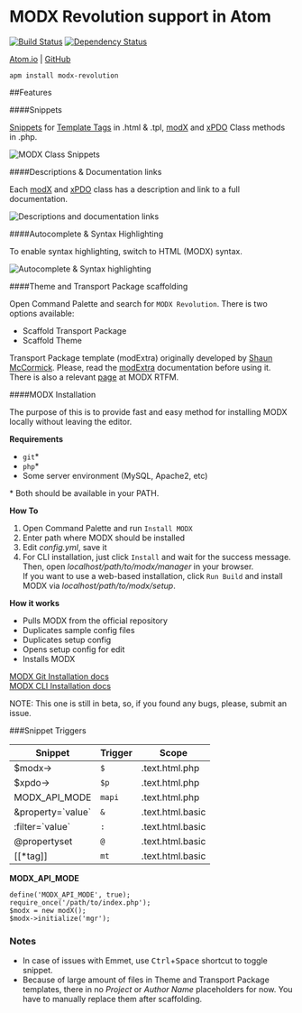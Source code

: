 # MODX Revolution support in Atom

[![Build Status](https://travis-ci.org/benjamindean/atom-modx-revolution.svg?branch=master)](https://travis-ci.org/benjamindean/atom-modx-revolution)
[![Dependency Status](https://david-dm.org/benjamindean/atom-modx-revolution.svg)](https://david-dm.org/benjamindean/atom-modx-revolution)

[Atom.io](https://atom.io/packages/modx-revolution)  | [GitHub](https://github.com/benjamindean/atom-modx-revolution)

`apm install modx-revolution`

##Features

####Snippets

[Snippets](https://atom.io/packages/snippets) for [Template Tags](http://rtfm.modx.com/revolution/2.x/making-sites-with-modx/commonly-used-template-tags) in .html & .tpl, [modX](http://rtfm.modx.com/revolution/2.x/developing-in-modx/other-development-resources/class-reference/modx) and [xPDO](http://rtfm.modx.com/xpdo/1.x/class-reference/xpdo) Class methods in .php.

![MODX Class Snippets](https://cloud.githubusercontent.com/assets/5139993/8494629/3ec80d06-216f-11e5-8d22-581ac4c1b554.gif)

####Descriptions & Documentation links

Each [modX](http://rtfm.modx.com/revolution/2.x/developing-in-modx/other-development-resources/class-reference/modx) and [xPDO](http://rtfm.modx.com/xpdo/1.x/class-reference/xpdo) class has a description and link to a full documentation.

![Descriptions and documentation links](https://cloud.githubusercontent.com/assets/5139993/8544719/796dc556-24b0-11e5-971d-937f649fd0b5.png)

####Autocomplete & Syntax Highlighting

To enable syntax highlighting, switch to HTML (MODX) syntax.

![Autocomplete & Syntax highlighting](https://cloud.githubusercontent.com/assets/5139993/8555633/fed13fc2-24f9-11e5-9ce2-edbf14fdbcee.png)

####Theme and Transport Package scaffolding

Open Command Palette and search for `MODX Revolution`. There is two options available:

* Scaffold Transport Package
* Scaffold Theme

Transport Package template (modExtra) originally developed by [Shaun McCormick](https://github.com/splittingred).
Please, read the [modExtra](https://github.com/splittingred/modExtra) documentation before using it. There is also a relevant [page](http://rtfm.modx.com/extras/revo/modextra) at MODX RTFM.

####MODX Installation

The purpose of this is to provide fast and easy method for installing MODX locally without leaving the editor.

**Requirements**
- `git`*
- `php`*
- Some server environment (MySQL, Apache2, etc)

\* Both should be available in your PATH.

**How To**

1. Open Command Palette and run `Install MODX`
2. Enter path where MODX should be installed
3. Edit *config.yml*, save it
4. For CLI installation, just click `Install` and wait for the success message. Then, open *localhost/path/to/modx/manager* in your browser.  
    If you want to use a web-based installation, click `Run Build` and install MODX via *localhost/path/to/modx/setup*.

**How it works**
- Pulls MODX from the official repository
- Duplicates sample config files
- Duplicates setup config
- Opens setup config for edit
- Installs MODX

[MODX Git Installation docs](http://rtfm.modx.com/revolution/2.x/getting-started/installation/git-installation)  
[MODX CLI Installation docs](http://rtfm.modx.com/revolution/2.x/getting-started/installation/command-line-installation)

NOTE: This one is still in beta, so, if you found any bugs, please, submit an issue.

###Snippet Triggers

| Snippet | Trigger | Scope |
| ------- | ------- | ----- |
| $modx->  | `$`  | .text.html.php |
| $xpdo->  | `$p`  | .text.html.php |
| MODX_API_MODE | `mapi` | .text.html.php |
| &property=\`value\` | `&` | .text.html.basic |
| :filter=\`value\` | `:` | .text.html.basic |
| @propertyset | `@` | .text.html.basic |
| [[*tag]]  | `mt`  | .text.html.basic |

**MODX_API_MODE**

    define('MODX_API_MODE', true);
    require_once('/path/to/index.php');
    $modx = new modX();
    $modx->initialize('mgr');

### Notes
* In case of issues with Emmet, use <kbd>Ctrl</kbd>+<kbd>Space</kbd> shortcut to toggle snippet.
* Because of large amount of files in Theme and Transport Package templates, there in no *Project* or *Author Name* placeholders for now. You have to manually replace them after scaffolding.
